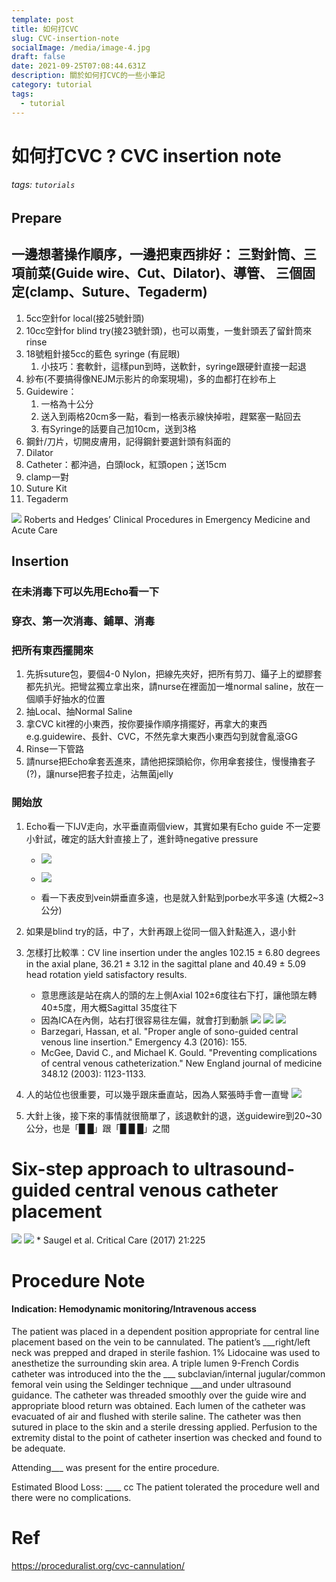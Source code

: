 ```yaml
---
template: post
title: 如何打CVC
slug: CVC-insertion-note
socialImage: /media/image-4.jpg
draft: false
date: 2021-09-25T07:08:44.631Z
description: 關於如何打CVC的一些小筆記
category: tutorial
tags:
  - tutorial
---
```

# 如何打CVC ? CVC insertion note
###### tags: `tutorials`
## Prepare
一邊想著操作順序，一邊把東西排好：
三對針筒、三項前菜(Guide wire、Cut、Dilator)、導管、
三個固定(clamp、Suture、Tegaderm)
---
1. 5cc空針for local(接25號針頭)
2. 10cc空針for blind try(接23號針頭)，也可以兩隻，一隻針頭丟了留針筒來rinse
3. 18號粗針接5cc的藍色 syringe (有屁眼)
    1. 小技巧：套軟針，這樣pun到時，送軟針，syringe跟硬針直接一起退
5. 紗布(不要搞得像NEJM示影片的命案現場)，多的血都打在紗布上
6. Guidewire：
    1. 一格為十公分
    2. 送入到兩格20cm多一點，看到一格表示線快掉啦，趕緊塞一點回去
    3. 有Syringe的話要自己加10cm，送到3格
7. 鋼針/刀片，切開皮膚用，記得鋼針要選針頭有斜面的
8. Dilator
9. Catheter：都沖過，白頭lock，紅頭open；送15cm
10. clamp一對
11. Suture Kit
12. Tegaderm

![](https://i.imgur.com/LgqBeC3.jpg)
Roberts and Hedges’ Clinical Procedures in Emergency Medicine and Acute Care
## Insertion
### 在未消毒下可以先用Echo看一下
### 穿衣、第一次消毒、鋪單、消毒
### 把所有東西擺開來
1. 先拆suture包，要個4-0 Nylon，把線先夾好，把所有剪刀、鑷子上的塑膠套都先扒光。把彎盆獨立拿出來，請nurse在裡面加一堆normal saline，放在一個順手好抽水的位置
2. 抽Local、抽Normal Saline
3. 拿CVC kit裡的小東西，按你要操作順序揹擺好，再拿大的東西e.g.guidewire、長針、CVC，不然先拿大東西小東西勾到就會亂滾GG
4. Rinse一下管路
5. 請nurse把Echo傘套丟進來，請他把探頭給你，你用傘套接住，慢慢擼套子(?)，讓nurse把套子拉走，沾無菌jelly

### 開始放
1. Echo看一下IJV走向，水平垂直兩個view，其實如果有Echo guide 不一定要小針試，確定的話大針直接上了，進針時negative pressure
    * ![](https://i.imgur.com/UOecq13.png)
    * ![](https://i.imgur.com/dnAjVXF.png)

    * 看一下表皮到vein妌垂直多遠，也是就入針點到porbe水平多遠 (大概2~3公分)

3. 如果是blind try的話，中了，大針再跟上從同一個入針點進入，退小針
4. 怎樣打比較準：CV line insertion under the angles 102.15 ± 6.80 degrees in the axial plane, 36.21 ± 3.12 in the sagittal plane and 40.49 ± 5.09 head rotation yield satisfactory results.
    * 意思應該是站在病人的頭的左上側Axial 102±6度往右下打，讓他頭左轉40±5度，用大概Sagittal 35度往下
    * 因為ICA在內側，站右打很容易往左偏，就會打到動脈
![](https://i.imgur.com/RcokSwb.png)
![](https://i.imgur.com/diCAYiA.png)
![](https://i.imgur.com/XX6hQX7.jpg)
    * Barzegari, Hassan, et al. "Proper angle of sono-guided central venous line insertion." Emergency 4.3 (2016): 155.
    * McGee, David C., and Michael K. Gould. "Preventing complications of central venous catheterization." New England journal of medicine 348.12 (2003): 1123-1133.

4. 人的站位也很重要，可以幾乎跟床垂直站，因為人緊張時手會一直彎
![](https://i.imgur.com/lkYMG7G.jpg)
5. 大針上後，接下來的事情就很簡單了，該退軟針的退，送guidewire到20~30公分，也是「█ █」跟「█ █ █」之間

# Six-step approach to ultrasound-guided central venous catheter placement
![](https://i.imgur.com/5yF3P8H.png)
![](https://i.imgur.com/mgmIMov.png)
    * Saugel et al. Critical Care (2017) 21:225 




# Procedure Note

#### Indication: Hemodynamic monitoring/Intravenous access

The patient was placed in a dependent position appropriate for central line placement based on the vein to be cannulated. The patient’s ___right/left neck was prepped and draped in sterile fashion. 1% Lidocaine was used to anesthetize the surrounding skin area. A triple lumen  9-French Cordis catheter was introduced into the the ___ subclavian/internal jugular/common femoral vein using the Seldinger technique  ___and under ultrasound guidance. The catheter was threaded smoothly over the guide wire and appropriate blood return was obtained. Each lumen of the catheter was evacuated of air and flushed with sterile saline. The catheter was then sutured in place to the skin and a sterile dressing applied. Perfusion to the extremity distal to the point of catheter insertion was checked and found to be adequate. 

Attending___ was present for the entire procedure.

Estimated Blood Loss: ____ cc
The patient tolerated the procedure well and there were no complications.

# Ref
https://proceduralist.org/cvc-cannulation/